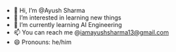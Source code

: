 - 👋 Hi, I’m @Ayush Sharma
- 👀 I’m interested in learning new things
- 🌱 I’m currently learning AI Engineering
- 📫 You can reach me @iamayushsharma13@gmail.com
- 😄 Pronouns: he/him
  

<!---
HeisenbergXI/HeisenbergXI is a ✨ special ✨ repository because its `README.md` (this file) appears on your GitHub profile.
You can click the Preview link to take a look at your changes.
--->
